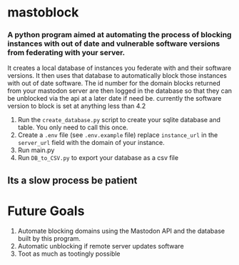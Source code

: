 # mastoblock
### A python program aimed at automating the process of blocking instances with out of date and vulnerable software versions from federating with your server. 

It creates a local database of instances you federate with and their software versions. It then uses that database to automatically block those instances with out of date software. 
The id number for the domain blocks returned from your mastodon server are then logged in the database so that they can be unblocked via the api at a later date if need be. 
currently the software version to block is set at anything less than 4.2



1. Run the `create_database.py` script to create your sqlite database and table. You only need to call this once.
2. Create a  `.env` file (see `.env.example` file) replace `instance_url` in the `server_url` field with the domain of your instance.
3. Run main.py
4. Run `DB_to_CSV.py` to export your database as a csv file

## Its a slow process be patient 

# Future Goals
1. Automate blocking domains using the Mastodon API and the database built by this program.
2. Automatic unblocking if remote server updates software
3. Toot as much as tootingly possible 